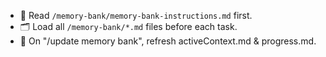 - 🧠 Read `/memory-bank/memory-bank-instructions.md` first.
- 🗂 Load all `/memory-bank/*.md` files before each task.
- 📝 On "/update memory bank", refresh activeContext.md & progress.md.